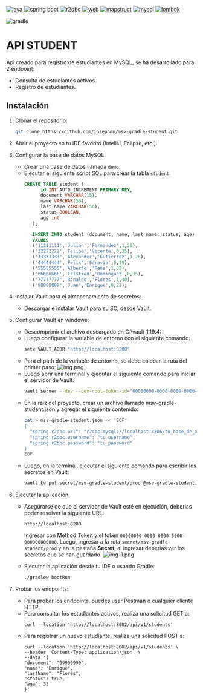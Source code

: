 [![java](https://img.shields.io/badge/Java-v17-blue)](https://adoptium.net/es/temurin/releases/?os=windows&arch=any&package=jdk&version=17)
![spring boot](https://img.shields.io/badge/SpringBoot-v3.5.0-blue?logo=springboot)
![r2dbc](https://img.shields.io/badge/r2dbc-blue?logo)
[![web](https://img.shields.io/badge/Spring_Boot_WebFlux-v3.5.0-blue)](https://mvnrepository.com/artifact/org.springframework.boot/spring-boot-starter-web/3.2.5)
[![mapstruct](https://img.shields.io/badge/mapstruct-v1.6.3-blue)](https://mvnrepository.com/artifact/org.mapstruct/mapstruct/1.5.5.Final)
[![mysql](https://img.shields.io/badge/mysql_connector-v8.3.0-blue?logo=mysql)](https://mvnrepository.com/artifact/com.mysql/mysql-connector-j/8.3.0)
[![lombok](https://img.shields.io/badge/Lombok-blue)](https://mvnrepository.com/artifact/org.projectlombok/lombok/1.18.32)

![gradle](https://img.shields.io/badge/Gradle-v8.14.1-important)

# API STUDENT

Api creado para registro de estudiantes en MySQL, se ha desarrollado para 2 endpoint:
* Consulta de estudiantes activos.
* Registro de estudiantes.

## Instalación
1. Clonar el repositorio:
   ```bash
   git clone https://github.com/josephmn/msv-gradle-student.git
   
2. Abrir el proyecto en tu IDE favorito (IntelliJ, Eclipse, etc.).
3. Configurar la base de datos MySQL:
   - Crear una base de datos llamada `demo`.
   - Ejecutar el siguiente script SQL para crear la tabla `student`:
     ```sql
     CREATE TABLE student (
	       id INT AUTO_INCREMENT PRIMARY KEY,
	       document VARCHAR(15),
	       name VARCHAR(50),
	       last_name VARCHAR(50),
	       status BOOLEAN,
	       age int
	    );
	 
	    INSERT INTO student (document, name, last_name, status, age)
	    VALUES
	    ('11111111','Julian','Fernandez',1,25),
	    ('22222222','Felipe','Vicente',0,35),
	    ('33333333','Alexander','Gutierrez',1,26),
	    ('44444444','Felix','Saravia',0,19),
	    ('55555555','Alberto','Peña',1,32),
	    ('66666666','Cristian','Dominguez',0,35),
	    ('77777777','Ronaldo','Flores',1,40),
	    ('88888888','Juan','Enrique',0,21);
     ```
4. Instalar Vault para el almacenamiento de secretos:
   - Descargar e instalar Vault para su SO, desde [Vault](https://www.vaultproject.io/downloads).

5. Configurar Vault en windows:
   - Descomprimir el archivo descargado en C:\vault_1.19.4:
   - Luego configurar la variable de entorno con el siguiente comando:
     ```bash
     setx VAULT_ADDR "http://localhost:8200"
     ```
   - Para el path de la variable de entorno, se debe colocar la ruta del primer paso:
     ![img.png](imagen/img.png)
   - Luego abrir una terminal y ejecutar el siguiente comando para iniciar el servidor de Vault:
     ```bash
     vault server --dev --dev-root-token-id="00000000-0000-0000-0000-000000000000"
        ```
   - En la raiz del proyecto, crear un archivo llamado msv-gradle-student.json y agregar el siguiente contenido:
     ```bash
     cat > msv-gradle-student.json << 'EOF'
     {
       "spring.r2dbc.url": "r2dbc:mysql://localhost:3306/tu_base_de_datos",
       "spring.r2dbc.username": "tu_username",
       "spring.r2dbc.password": "tu_password"
     }
     EOF
     ```
   - Luego, en la terminal, ejecutar el siguiente comando para escribir los secretos en Vault:
     ```bash
     vault kv put secret/msv-gradle-student/prod @msv-gradle-student.json
     ```
6. Ejecutar la aplicación:
   - Asegurarse de que el servidor de Vault esté en ejecución, deberias poder resolver la siguiente URL:
     ```
     http://localhost:8200
     ```
     Ingresar con Method Token y el token `00000000-0000-0000-0000-000000000000`.
     Luego, ingresar a la ruta `secret/msv-gradle-student/prod` y en la pestaña **Secret**, al ingresar deberías ver los secretos que se han guardado.
     ![img-1.png](imagen/img-1.png)
   
   - Ejecutar la aplicación desde tu IDE o usando Gradle:
     ```bash
     ./gradlew bootRun
     ```
7. Probar los endpoints:
    - Para probar los endpoints, puedes usar Postman o cualquier cliente HTTP.
    - Para consultar los estudiantes activos, realiza una solicitud GET a:
      ```cUrl
      curl --location 'http://localhost:8082/api/v1/students'
      ```
    - Para registrar un nuevo estudiante, realiza una solicitud POST a:
      ```cUrl
      curl --location 'http://localhost:8082/api/v1/students' \
      --header 'Content-Type: application/json' \
      --data '{
      "document": "99999999",
      "name": "Enrique",
      "lastName": "Flores",
      "status": true,
      "age": 33
      }'
      ```
